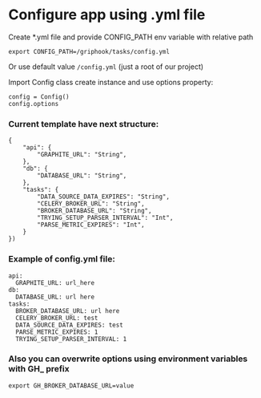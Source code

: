 # Configure app using .yml file

Create *.yml file and provide CONFIG_PATH env variable with relative path
```
export CONFIG_PATH=/griphook/tasks/config.yml
```
Or use default value ```/config.yml``` (just a root of our project)

Import Config class create instance and use options property:
```
config = Config()
config.options
```


### Current template have next structure:
```
{
    "api": {
        "GRAPHITE_URL": "String",
    },
    "db": {
        "DATABASE_URL": "String",
    },
    "tasks": {
        "DATA_SOURCE_DATA_EXPIRES": "String",
        "CELERY_BROKER_URL": "String",
        "BROKER_DATABASE_URL": "String",
        "TRYING_SETUP_PARSER_INTERVAL": "Int",
        "PARSE_METRIC_EXPIRES": "Int",
    }
})
```

### Example of config.yml file:
```
api:
  GRAPHITE_URL: url_here
db:
  DATABASE_URL: url here
tasks:
  BROKER_DATABASE_URL: url here
  CELERY_BROKER_URL: test
  DATA_SOURCE_DATA_EXPIRES: test
  PARSE_METRIC_EXPIRES: 1
  TRYING_SETUP_PARSER_INTERVAL: 1
```


### Also you can overwrite options using environment variables with GH_ prefix

```
export GH_BROKER_DATABASE_URL=value
```